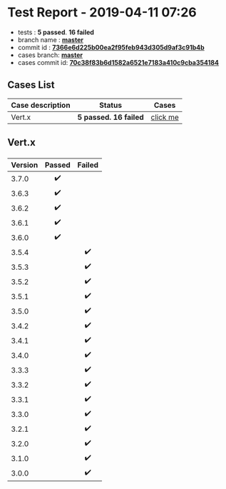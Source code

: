 # Test Report - 2019-04-11 07:26

- tests  : **5 passed**. **16 failed**
- branch name : **[master](https://github.com/apache/incubator-skywalking/tree/master)**
- commit id : **[7366e6d225b00ea2f95feb943d305d9af3c91b4b](https://github.com/apache/incubator-skywalking/commit/7366e6d225b00ea2f95feb943d305d9af3c91b4b)**
- cases branch: **[master](https://github.com/SkywalkingTest/skywalking-autotest-scenarios/tree/master)**
- cases commit id: **[70c38f83b6d1582a6521e7183a410c9cba354184](https://github.com/SkywalkingTest/skywalking-autotest-scenarios/commit/70c38f83b6d1582a6521e7183a410c9cba354184)**

## Cases List

| Case description | Status | Cases|
|:-----|:-----:|:-----:|
|Vert.x| **5 passed. 16 failed**| [click me](#vert.x) |

## Vert.x

### 
|  Version     | Passed | Failed|
|:------------- |:-------:|:-----:|
| 3.7.0  | :heavy_check_mark:||
| 3.6.3  | :heavy_check_mark:||
| 3.6.2  | :heavy_check_mark:||
| 3.6.1  | :heavy_check_mark:||
| 3.6.0  | :heavy_check_mark:||
| 3.5.4  | |:heavy_check_mark:|
| 3.5.3  | |:heavy_check_mark:|
| 3.5.2  | |:heavy_check_mark:|
| 3.5.1  | |:heavy_check_mark:|
| 3.5.0  | |:heavy_check_mark:|
| 3.4.2  | |:heavy_check_mark:|
| 3.4.1  | |:heavy_check_mark:|
| 3.4.0  | |:heavy_check_mark:|
| 3.3.3  | |:heavy_check_mark:|
| 3.3.2  | |:heavy_check_mark:|
| 3.3.1  | |:heavy_check_mark:|
| 3.3.0  | |:heavy_check_mark:|
| 3.2.1  | |:heavy_check_mark:|
| 3.2.0  | |:heavy_check_mark:|
| 3.1.0  | |:heavy_check_mark:|
| 3.0.0  | |:heavy_check_mark:|

